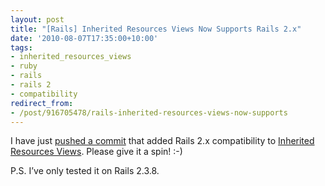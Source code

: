 ```yaml
---
layout: post
title: "[Rails] Inherited Resources Views Now Supports Rails 2.x"
date: '2010-08-07T17:35:00+10:00'
tags:
- inherited_resources_views
- ruby
- rails
- rails 2
- compatibility
redirect_from:
- /post/916705478/rails-inherited-resources-views-now-supports
---
```

I have just [pushed a commit](http://github.com/fredwu/inherited_resources_views/commit/5fd1f928a0ee1f31f413794b8569505ac072f814) that added Rails 2.x compatibility to [Inherited Resources Views](http://github.com/fredwu/inherited_resources_views). Please give it a spin! :-)

P.S. I’ve only tested it on Rails 2.3.8.


